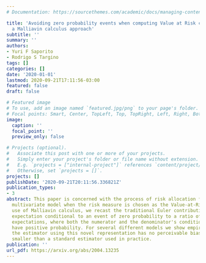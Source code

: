 ```yaml
---
# Documentation: https://sourcethemes.com/academic/docs/managing-content/

title: 'Avoiding zero probability events when computing Value at Risk contributions:
  a Malliavin calculus approach'
subtitle: ''
summary: ''
authors:
- Yuri F Saporito
- Rodrigo S Targino
tags: []
categories: []
date: '2020-01-01'
lastmod: 2020-09-21T17:11:56-03:00
featured: false
draft: false

# Featured image
# To use, add an image named `featured.jpg/png` to your page's folder.
# Focal points: Smart, Center, TopLeft, Top, TopRight, Left, Right, BottomLeft, Bottom, BottomRight.
image:
  caption: ''
  focal_point: ''
  preview_only: false

# Projects (optional).
#   Associate this post with one or more of your projects.
#   Simply enter your project's folder or file name without extension.
#   E.g. `projects = ["internal-project"]` references `content/project/deep-learning/index.md`.
#   Otherwise, set `projects = []`.
projects: []
publishDate: '2020-09-21T20:11:56.336821Z'
publication_types:
- 3
abstract: This paper is concerned with the process of risk allocation for a generic
  multivariate model when the risk measure is chosen as the Value-at-Risk (VaR). Making
  use of Malliavin calculus, we recast the traditional Euler contributions from an
  expectation conditional to an event of zero probability to a ratio of conditional
  expectations, where both the numerator and the denominator's conditioning events
  have positive probability. For several different models we show empirically that
  the estimator using this novel representation has no perceivable bias and variance
  smaller than a standard estimator used in practice.
publication: ''
url_pdf: https://arxiv.org/abs/2004.13235
---
```

